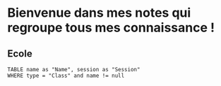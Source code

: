# Bienvenue dans mes notes qui regroupe tous mes connaissance !

## Ecole

```dataview
TABLE name as "Name", session as "Session"
WHERE type = "Class" and name != null
```
